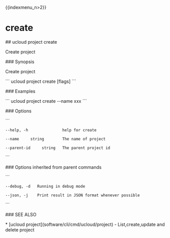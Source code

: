 {{indexmenu_n>2}}

# create

\#\# ucloud project create

Create project

\#\#\# Synopsis

Create project

\`\`\` ucloud project create \[flags\] \`\`\`

\#\#\# Examples

\`\`\` ucloud project create --name xxx \`\`\`

\#\#\# Options

\`\`\`

``` 
--help, -h               help for create 
```

``` 
--name     string        The name of project 
```

``` 
--parent-id     string   The parent project id 
```

\`\`\`

\#\#\# Options inherited from parent commands

\`\`\`

``` 
--debug, -d   Running in debug mode 
```

``` 
--json, -j    Print result in JSON format whenever possible 
```

\`\`\`

\#\#\# SEE ALSO

\* \[ucloud project\](software/cli/cmd/ucloud/project) -
List,create,update and delete project
